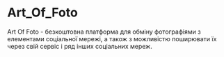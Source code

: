 # Art_Of_Foto
Art Of Foto - безкоштовна платформа для обміну фотографіями з елементами соціальної мережі,
а також з можливістю поширювати їх через свій сервіс і ряд інших соціальних мереж.
